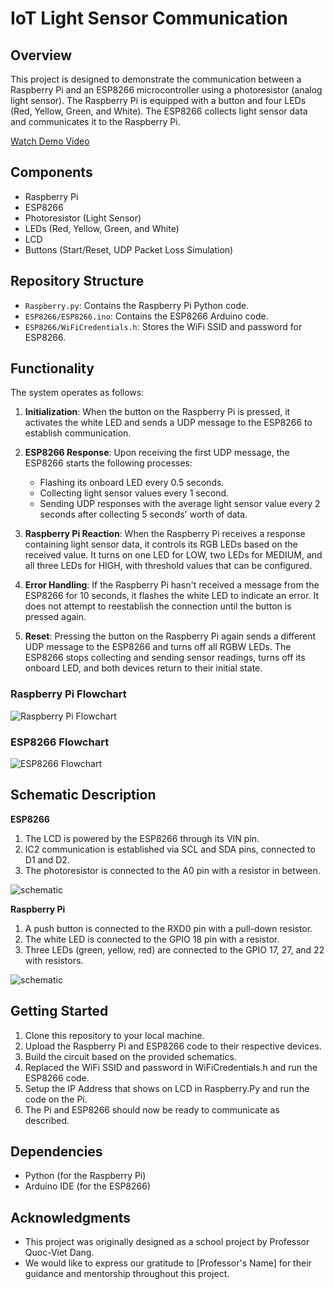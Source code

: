 # IoT Light Sensor Communication

## Overview

This project is designed to demonstrate the communication between a Raspberry Pi and an ESP8266 microcontroller using a photoresistor (analog light sensor). The Raspberry Pi is equipped with a button and four LEDs (Red, Yellow, Green, and White). The ESP8266 collects light sensor data and communicates it to the Raspberry Pi.

[Watch Demo Video](https://drive.google.com/file/d/1WrScIqkv76lKfiEBr7FWv31vHqEYWnRY/view?usp=drive_link)

## Components

- Raspberry Pi
- ESP8266
- Photoresistor (Light Sensor)
- LEDs (Red, Yellow, Green, and White)
- LCD
- Buttons (Start/Reset, UDP Packet Loss Simulation)

## Repository Structure

- `Raspberry.py`: Contains the Raspberry Pi Python code.
- `ESP8266/ESP8266.ino`: Contains the ESP8266 Arduino code.
- `ESP8266/WiFiCredentials.h`: Stores the WiFi SSID and password for ESP8266.

## Functionality

The system operates as follows:

1. **Initialization**: When the button on the Raspberry Pi is pressed, it activates the white LED and sends a UDP message to the ESP8266 to establish communication.

2. **ESP8266 Response**: Upon receiving the first UDP message, the ESP8266 starts the following processes:
   - Flashing its onboard LED every 0.5 seconds.
   - Collecting light sensor values every 1 second.
   - Sending UDP responses with the average light sensor value every 2 seconds after collecting 5 seconds' worth of data.

3. **Raspberry Pi Reaction**: When the Raspberry Pi receives a response containing light sensor data, it controls its RGB LEDs based on the received value. It turns on one LED for LOW, two LEDs for MEDIUM, and all three LEDs for HIGH, with threshold values that can be configured.

4. **Error Handling**: If the Raspberry Pi hasn't received a message from the ESP8266 for 10 seconds, it flashes the white LED to indicate an error. It does not attempt to reestablish the connection until the button is pressed again.

5. **Reset**: Pressing the button on the Raspberry Pi again sends a different UDP message to the ESP8266 and turns off all RGBW LEDs. The ESP8266 stops collecting and sending sensor readings, turns off its onboard LED, and both devices return to their initial state.

### Raspberry Pi Flowchart ###
![Raspberry Pi Flowchart](images/flowchart_Raspberry.png)

### ESP8266 Flowchart

![ESP8266 Flowchart](images/flowchart_ESP8266.png)

## Schematic Description

**ESP8266**
1. The LCD is powered by the ESP8266 through its VIN pin.
2. IC2 communication is established via SCL and SDA pins, connected to D1 and D2.
3. The photoresistor is connected to the A0 pin with a resistor in between.

![schematic](images/schematic_ESP8266.png)

**Raspberry Pi**
1. A push button is connected to the RXD0 pin with a pull-down resistor.
2. The white LED is connected to the GPIO 18 pin with a resistor.
3. Three LEDs (green, yellow, red) are connected to the GPIO 17, 27, and 22 with resistors.

![schematic](images/schematic_Raspberry.png)




## Getting Started

1. Clone this repository to your local machine.
2. Upload the Raspberry Pi and ESP8266 code to their respective devices.
3. Build the circuit based on the provided schematics.
4. Replaced the WiFi SSID and password in WiFiCredentials.h and run the ESP8266 code.
5. Setup the IP Address that shows on LCD in Raspberry.Py and run the code on the Pi.
6. The Pi and ESP8266 should now be ready to communicate as described.

## Dependencies

- Python (for the Raspberry Pi)
- Arduino IDE (for the ESP8266)

## Acknowledgments

- This project was originally designed as a school project by Professor Quoc-Viet Dang.
- We would like to express our gratitude to [Professor's Name] for their guidance and mentorship throughout this project.